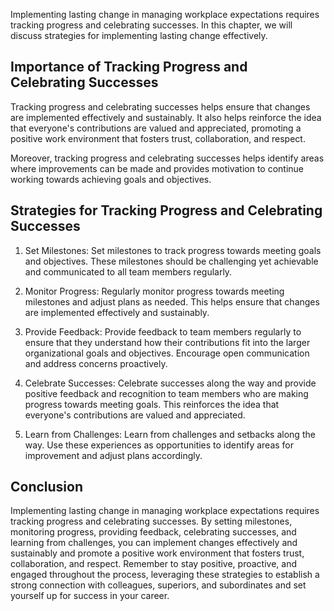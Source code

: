
Implementing lasting change in managing workplace expectations requires tracking progress and celebrating successes. In this chapter, we will discuss strategies for implementing lasting change effectively.

Importance of Tracking Progress and Celebrating Successes
---------------------------------------------------------

Tracking progress and celebrating successes helps ensure that changes are implemented effectively and sustainably. It also helps reinforce the idea that everyone's contributions are valued and appreciated, promoting a positive work environment that fosters trust, collaboration, and respect.

Moreover, tracking progress and celebrating successes helps identify areas where improvements can be made and provides motivation to continue working towards achieving goals and objectives.

Strategies for Tracking Progress and Celebrating Successes
----------------------------------------------------------

1. Set Milestones: Set milestones to track progress towards meeting goals and objectives. These milestones should be challenging yet achievable and communicated to all team members regularly.

2. Monitor Progress: Regularly monitor progress towards meeting milestones and adjust plans as needed. This helps ensure that changes are implemented effectively and sustainably.

3. Provide Feedback: Provide feedback to team members regularly to ensure that they understand how their contributions fit into the larger organizational goals and objectives. Encourage open communication and address concerns proactively.

4. Celebrate Successes: Celebrate successes along the way and provide positive feedback and recognition to team members who are making progress towards meeting goals. This reinforces the idea that everyone's contributions are valued and appreciated.

5. Learn from Challenges: Learn from challenges and setbacks along the way. Use these experiences as opportunities to identify areas for improvement and adjust plans accordingly.

Conclusion
----------

Implementing lasting change in managing workplace expectations requires tracking progress and celebrating successes. By setting milestones, monitoring progress, providing feedback, celebrating successes, and learning from challenges, you can implement changes effectively and sustainably and promote a positive work environment that fosters trust, collaboration, and respect. Remember to stay positive, proactive, and engaged throughout the process, leveraging these strategies to establish a strong connection with colleagues, superiors, and subordinates and set yourself up for success in your career.
